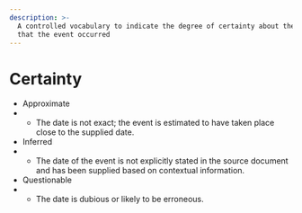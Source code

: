 ```yaml
---
description: >-
  A controlled vocabulary to indicate the degree of certainty about the date
  that the event occurred
---
```


# Certainty

* Approximate
*
  * The date is not exact; the event is estimated to have taken place close to the supplied date.
* Inferred
*
  * The date of the event is not explicitly stated in the source document and has been supplied based on contextual information.
* Questionable
*
  * The date is dubious or likely to be erroneous.
